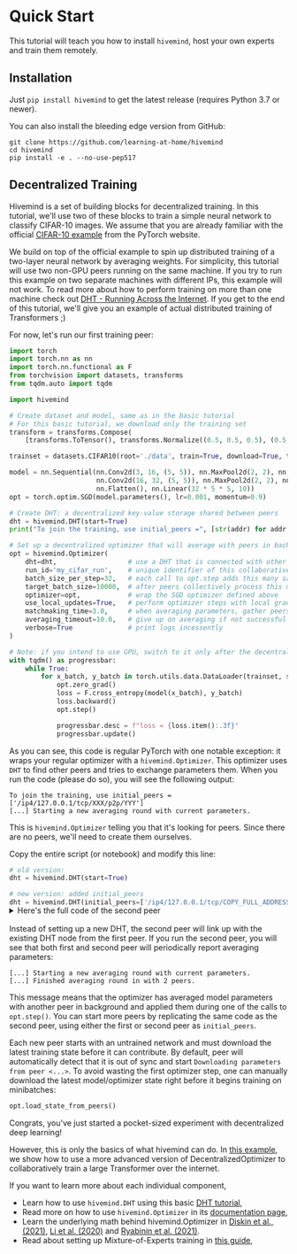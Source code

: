 # Quick Start

This tutorial will teach you how to install `hivemind`, host your own experts and train them remotely.

## Installation

Just `pip install hivemind` to get the latest release (requires Python 3.7 or newer). 

You can also install the bleeding edge version from GitHub:

```
git clone https://github.com/learning-at-home/hivemind
cd hivemind
pip install -e . --no-use-pep517
```
 
## Decentralized Training

Hivemind is a set of building blocks for decentralized training.
In this tutorial, we'll use two of these blocks to train a simple neural network to classify CIFAR-10 images.
We assume that you are already familiar with the official [CIFAR-10 example](https://pytorch.org/tutorials/beginner/blitz/cifar10_tutorial.html)
from the PyTorch website.

We build on top of the official example to spin up distributed training of a two-layer neural network by averaging weights.
For simplicity, this tutorial will use two non-GPU peers running on the same machine. If you try to run this example on two
separate machines with different IPs, this example will not work. To read more about how to perform training on more
than one machine check out [DHT - Running Across the Internet](https://learning-at-home.readthedocs.io/en/latest/user/dht.html#running-across-the-internet).
If you get to the end of this tutorial, we'll give you an example of actual distributed training of Transformers ;)

For now, let's run our first training peer:
```python
import torch
import torch.nn as nn
import torch.nn.functional as F
from torchvision import datasets, transforms
from tqdm.auto import tqdm

import hivemind

# Create dataset and model, same as in the basic tutorial
# For this basic tutorial, we download only the training set
transform = transforms.Compose(
    [transforms.ToTensor(), transforms.Normalize((0.5, 0.5, 0.5), (0.5, 0.5, 0.5))])

trainset = datasets.CIFAR10(root='./data', train=True, download=True, transform=transform)

model = nn.Sequential(nn.Conv2d(3, 16, (5, 5)), nn.MaxPool2d(2, 2), nn.ReLU(),
                      nn.Conv2d(16, 32, (5, 5)), nn.MaxPool2d(2, 2), nn.ReLU(),
                      nn.Flatten(), nn.Linear(32 * 5 * 5, 10))
opt = torch.optim.SGD(model.parameters(), lr=0.001, momentum=0.9)

# Create DHT: a decentralized key-value storage shared between peers
dht = hivemind.DHT(start=True)
print("To join the training, use initial_peers =", [str(addr) for addr in dht.get_visible_maddrs()])

# Set up a decentralized optimizer that will average with peers in background
opt = hivemind.Optimizer(
    dht=dht,                  # use a DHT that is connected with other peers
    run_id='my_cifar_run',    # unique identifier of this collaborative run
    batch_size_per_step=32,   # each call to opt.step adds this many samples towards the next epoch
    target_batch_size=10000,  # after peers collectively process this many samples, average weights and begin the next epoch 
    optimizer=opt,            # wrap the SGD optimizer defined above
    use_local_updates=True,   # perform optimizer steps with local gradients, average parameters in background
    matchmaking_time=3.0,     # when averaging parameters, gather peers in background for up to this many seconds
    averaging_timeout=10.0,   # give up on averaging if not successful in this many seconds
    verbose=True              # print logs incessently
)

# Note: if you intend to use GPU, switch to it only after the decentralized optimizer is created
with tqdm() as progressbar:
    while True:
        for x_batch, y_batch in torch.utils.data.DataLoader(trainset, shuffle=True, batch_size=32):
            opt.zero_grad()
            loss = F.cross_entropy(model(x_batch), y_batch)
            loss.backward()
            opt.step()

            progressbar.desc = f"loss = {loss.item():.3f}"
            progressbar.update()
```


As you can see, this code is regular PyTorch with one notable exception: it wraps your regular optimizer with a
`hivemind.Optimizer`. This optimizer uses `DHT` to find other peers and tries to exchange parameters them. When you run
the code (please do so), you will see the following output:

```shell
To join the training, use initial_peers = ['/ip4/127.0.0.1/tcp/XXX/p2p/YYY']
[...] Starting a new averaging round with current parameters.
```

This is `hivemind.Optimizer` telling you that it's looking for peers. Since there are no peers, we'll need to create 
them ourselves.

Copy the entire script (or notebook) and modify this line:

```python
# old version:
dht = hivemind.DHT(start=True)

# new version: added initial_peers
dht = hivemind.DHT(initial_peers=['/ip4/127.0.0.1/tcp/COPY_FULL_ADDRESS_FROM_PEER1_OUTPUTS'], start=True)
```
<details style="margin-top:-16px; margin-bottom: 16px;">
  <summary>Here's the full code of the second peer</summary>

```python
import torch
import torch.nn as nn
import torch.nn.functional as F
from torchvision import datasets, transforms
from tqdm.auto import tqdm

import hivemind

# Create dataset and model, same as in the basic tutorial
# For this basic tutorial, we download only the training set
transform = transforms.Compose(
    [transforms.ToTensor(), transforms.Normalize((0.5, 0.5, 0.5), (0.5, 0.5, 0.5))])

trainset = datasets.CIFAR10(root='./data', train=True, download=True, transform=transform)

model = nn.Sequential(nn.Conv2d(3, 16, (5, 5)), nn.MaxPool2d(2, 2), nn.ReLU(),
                      nn.Conv2d(16, 32, (5, 5)), nn.MaxPool2d(2, 2), nn.ReLU(),
                      nn.Flatten(), nn.Linear(32 * 5 * 5, 10))
opt = torch.optim.SGD(model.parameters(), lr=0.001, momentum=0.9)

# Create DHT: a decentralized key-value storage shared between peers
dht = hivemind.DHT(initial_peers=[COPY_FROM_OTHER_PEERS_OUTPUTS], start=True)
print("To join the training, use initial_peers =", [str(addr) for addr in dht.get_visible_maddrs()])

# Set up a decentralized optimizer that will average with peers in background
opt = hivemind.Optimizer(
    dht=dht,                  # use a DHT that is connected with other peers
    run_id='my_cifar_run',    # unique identifier of this collaborative run
    batch_size_per_step=32,   # each call to opt.step adds this many samples towards the next epoch
    target_batch_size=10000,  # after peers collectively process this many samples, average weights and begin the next epoch
    optimizer=opt,            # wrap the SGD optimizer defined above
    use_local_updates=True,   # perform optimizer steps with local gradients, average parameters in background
    matchmaking_time=3.0,     # when averaging parameters, gather peers in background for up to this many seconds
    averaging_timeout=10.0,   # give up on averaging if not successful in this many seconds
    verbose=True              # print logs incessently
)

opt.load_state_from_peers()

# Note: if you intend to use GPU, switch to it only after the optimizer is created
with tqdm() as progressbar:
    while True:
        for x_batch, y_batch in torch.utils.data.DataLoader(trainset, shuffle=True, batch_size=32):
            opt.zero_grad()
            loss = F.cross_entropy(model(x_batch), y_batch)
            loss.backward()
            opt.step()

            progressbar.desc = f"loss = {loss.item():.3f}"
            progressbar.update()
```
</details>


Instead of setting up a new DHT, the second peer will link up with the existing DHT node from the first peer.
If you run the second peer, you will see that both first and second peer will periodically report averaging parameters:

```shell
[...] Starting a new averaging round with current parameters.
[...] Finished averaging round in with 2 peers.
```

This message means that the optimizer has averaged model parameters with another peer in background and applied them
during one of the calls to `opt.step()`. You can start more peers by replicating the same code as the second peer,
using either the first or second peer as `initial_peers`.

Each new peer starts with an untrained network and must download the latest training state before it can contribute.
By default, peer will automatically detect that it is out of sync and start ``Downloading parameters from peer <...>``.
To avoid wasting the first optimizer step, one can manually download the latest model/optimizer state right before it begins training on minibatches:
```python
opt.load_state_from_peers()
```

Congrats, you've just started a pocket-sized experiment with decentralized deep learning!

However, this is only the basics of what hivemind can do. In [this example](https://github.com/learning-at-home/hivemind/tree/master/examples/albert),
we show how to use a more advanced version of DecentralizedOptimizer to collaboratively train a large Transformer over the internet.

If you want to learn more about each individual component,
- Learn how to use `hivemind.DHT` using this basic [DHT tutorial](https://learning-at-home.readthedocs.io/en/latest/user/dht.html),
- Read more on how to use `hivemind.Optimizer` in its [documentation page](https://learning-at-home.readthedocs.io/en/latest/modules/optim.html), 
- Learn the underlying math behind hivemind.Optimizer in [Diskin et al., (2021)](https://arxiv.org/abs/2106.10207), 
  [Li et al. (2020)](https://arxiv.org/abs/2005.00124) and [Ryabinin et al. (2021)](https://arxiv.org/abs/2103.03239).
- Read about setting up Mixture-of-Experts training in [this guide](https://learning-at-home.readthedocs.io/en/latest/user/moe.html),
